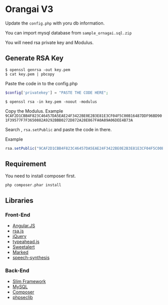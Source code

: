 # Orangai V3

Update the `config.php` with yoru db information.

You can import mysql database from `sample_ornagai.sql.zip`

You will need rsa private key and Modulus.

## Generate RSA Key

```
$ openssl genrsa -out key.pem
$ cat key.pem | pbcopy
```

Paste the code in to the config.php

```php
$config['privatekey'] = "PASTE THE CODE HERE";
```

```
$ openssl rsa -in key.pem -noout -modulus
```

Copy the Modulus. Example `9CAF2D1CBB4F823C46457DA5EAE24F3422BE0E2B3E81E3CF04F5C00B16487DDF96BD901F39577F7F3650882A9292BBB0272D872A28E867FA0A89A06DEE4B73A`

Search , `rsa.setPublic` and paste the code in there.

Example

```js
rsa.setPublic("9CAF2D1CBB4F823C46457DA5EAE24F3422BE0E2B3E81E3CF04F5C00B16487DDF96BD901F39577F7F3650882A9292BBB0272D872A28E867FA0A89A06DEE4B73A","10001");
```

## Requirement

You need to install composer first.

```
php composer.phar install
```

## Libraries

### Front-End

- [Angular.JS](https://angularjs.org)
- [rsa.js](http://www-cs-students.stanford.edu/%7Etjw/jsbn/)
- [jQuery](https://jquery.com)
- [typeahead.js](https://twitter.github.io/typeahead.js/)
- [Sweetalert](http://t4t5.github.io/sweetalert/)
- [Marked](https://github.com/chjj/marked)
- [speech-synthesis](https://travis-ci.org/janantala/speech-synthesis)

### Back-End

- [Slim Framework](http://www.slimframework.com)
- [MySQL](https://www.mysql.com)
- [Composer](https://getcomposer.org)
- [phpseclib](https://github.com/phpseclib/phpseclib)